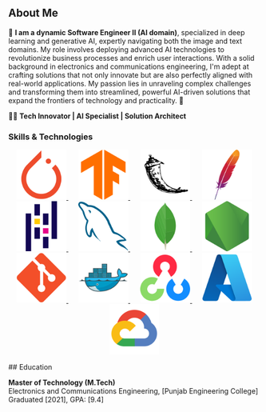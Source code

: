 ## About Me

🚀 **I am a dynamic Software Engineer II (AI domain)**, specialized in deep learning and  generative AI, expertly navigating both the image and text domains. My role involves deploying advanced AI technologies to revolutionize business processes and enrich user interactions. With a solid background in electronics and communications engineering, I'm adept at crafting solutions that not only innovate but are also perfectly aligned with real-world applications. My passion lies in unraveling complex challenges and transforming them into streamlined, powerful AI-driven solutions that expand the frontiers of technology and practicality. 🌟

👨‍💻 **Tech Innovator | AI Specialist | Solution Architect**

### Skills & Technologies
<p align="center">
<a href="https://pytorch.org" target="_blank" style="margin: 0 10px;">
    <img src="https://raw.githubusercontent.com/devicons/devicon/master/icons/pytorch/pytorch-original.svg" alt="PyTorch" width="100" height="100"/>
</a>
<a href="https://www.tensorflow.org" target="_blank" style="margin: 0 10px;">
    <img src="https://raw.githubusercontent.com/devicons/devicon/master/icons/tensorflow/tensorflow-original.svg" alt="TensorFlow" width="100" height="100"/>
</a>
<a href="https://flask.palletsprojects.com" target="_blank" style="margin: 0 10px;">
    <img src="https://raw.githubusercontent.com/devicons/devicon/master/icons/flask/flask-original.svg" alt="Flask" width="100" height="100"/>
</a>
<a href="https://spark.apache.org" target="_blank" style="margin: 0 10px;">
    <img src="https://raw.githubusercontent.com/devicons/devicon/master/icons/apache/apache-original.svg" alt="Apache Spark" width="100" height="100"/>
</a>
<a href="https://pandas.pydata.org" target="_blank" style="margin: 0 10px;">
    <img src="https://raw.githubusercontent.com/devicons/devicon/master/icons/pandas/pandas-original.svg" alt="pandas" width="100" height="100"/>
</a>
<a href="https://www.mysql.com" target="_blank" style="margin: 0 10px;">
    <img src="https://raw.githubusercontent.com/devicons/devicon/master/icons/mysql/mysql-original.svg" alt="MySQL" width="100" height="100"/>
</a>
<a href="https://www.mongodb.com" target="_blank" style="margin: 0 10px;">
    <img src="https://raw.githubusercontent.com/devicons/devicon/master/icons/mongodb/mongodb-original.svg" alt="MongoDB" width="100" height="100"/>
</a>
<a href="https://nodejs.org" target="_blank" style="margin: 0 10px;">
    <img src="https://raw.githubusercontent.com/devicons/devicon/master/icons/nodejs/nodejs-original.svg" alt="Node.js" width="100" height="100"/>
</a>
<a href="https://git-scm.com" target="_blank" style="margin: 0 10px;">
    <img src="https://raw.githubusercontent.com/devicons/devicon/master/icons/git/git-original.svg" alt="Git" width="100" height="100"/>
</a>
<a href="https://www.docker.com" target="_blank" style="margin: 0 10px;">
    <img src="https://raw.githubusercontent.com/devicons/devicon/master/icons/docker/docker-original.svg" alt="Docker" width="100" height="100"/>
</a>
<a href="https://opencv.org" target="_blank" style="margin: 0 10px;">
    <img src="https://raw.githubusercontent.com/devicons/devicon/master/icons/opencv/opencv-original.svg" alt="OpenCV" width="100" height="100"/>
</a>
<a href="https://azure.microsoft.com" target="_blank" style="margin: 0 10px;">
    <img src="https://raw.githubusercontent.com/devicons/devicon/master/icons/azure/azure-original.svg" alt="Azure" width="100" height="100"/>
</a>
<a href="https://cloud.google.com" target="_blank" style="margin: 0 10px;">
    <img src="https://raw.githubusercontent.com/devicons/devicon/master/icons/googlecloud/googlecloud-original.svg" alt="Google Cloud Platform" width="100" height="100"/>
</a>
</p>
## Education

**Master of Technology (M.Tech)**  
Electronics and Communications Engineering, [Punjab Engineering College]  
Graduated [2021], GPA: [9.4]


